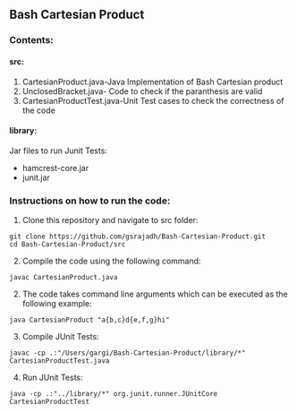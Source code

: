 ## Bash Cartesian Product

### Contents:  
#### src:
1. CartesianProduct.java-Java Implementation of Bash Cartesian product
2. UnclosedBracket.java- Code to check if the paranthesis are valid
3. CartesianProductTest.java-Unit Test cases to check the correctness of the code

#### library:
Jar files to run Junit Tests:  
* hamcrest-core.jar
* junit.jar

### Instructions on how to run the code:
1. Clone this repository and navigate to src folder:
```
git clone https://github.com/gsrajadh/Bash-Cartesian-Product.git
cd Bash-Cartesian-Product/src
```

2. Compile the code using the following command:  
```
javac CartesianProduct.java
```

2. The code takes command line arguments which can be executed as the following example:  
```
java CartesianProduct "a{b,c}d{e,f,g}hi"
```

3. Compile JUnit Tests:  
```
javac -cp .:"/Users/gargi/Bash-Cartesian-Product/library/*" CartesianProductTest.java
```

4. Run JUnit Tests:  
```
java -cp .:"../library/*" org.junit.runner.JUnitCore CartesianProductTest
```
